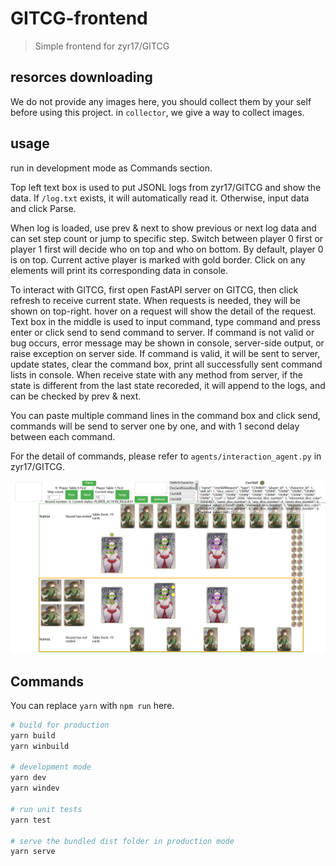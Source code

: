 # GITCG-frontend

> Simple frontend for zyr17/GITCG

## resorces downloading

We do not provide any images here, you should collect them by your self before
using this project.  in `collector`, we give a way to collect images.

## usage

run in development mode as Commands section.

Top left text box is used to put JSONL logs from zyr17/GITCG and show the data.
If `/log.txt` exists, it will automatically read it. Otherwise, input data
and click Parse.

When log is loaded, use prev \& next to show previous or next log data and
can set step count or jump to specific step. Switch between player 0 first or
player 1 first will decide who on top and who on bottom. By default, player 0
is on top. Current active player is marked with gold border. Click on any
elements will print its corresponding data in console.

To interact with GITCG, first open FastAPI server
on GITCG, then click refresh to receive current state. When requests is needed,
they will be shown on top-right. hover on a request will show the detail
of the request.
Text box in the middle is used to input command, type command and press enter
or click send to send command to server. If command is not valid or bug occurs,
error message may be shown in console, server-side output, or 
raise exception on server side. If command is valid, it will be sent to server,
update states, clear the command box, print all successfully sent command lists
in console. When receive state with any method from server, if the state is
different from the last state recoreded, it will append to the logs, and can
be checked by prev \& next.

You can paste multiple command lines in the command box and click send, 
commands will be send to server one by one, and with 1 second delay between
each command.

For the detail of commands, please refer to 
`agents/interaction_agent.py` in zyr17/GITCG.

![Sample](./docs/sample.png)

## Commands

You can replace `yarn` with `npm run` here.

```bash
# build for production
yarn build
yarn winbuild

# development mode
yarn dev
yarn windev

# run unit tests
yarn test

# serve the bundled dist folder in production mode
yarn serve
```
